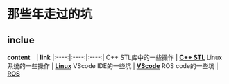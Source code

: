 # **__那些年走过的坑__**

## inclue

__content__　| __link__ 
|:----:|:----:|:----:|
C++ STL库中的一些操作 | __[C++ STL](./CXX_STL.md)__
Linux系统的一些操作 | __[Linux](./Linux.md)__
VScode IDE的一些坑 | __[VScode](./VScode.md)__
ROS code的一些坑 | __[ROS](./ROS.md)__